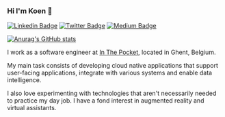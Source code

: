 ### Hi I'm Koen 👋
[![Linkedin Badge](https://img.shields.io/badge/-koen.vinken-blue?style=flat&logo=Linkedin&logoColor=white&link=https://www.linkedin.com/in/koen-vinken/)](https://www.linkedin.com/in/koen-vinken/)
[![Twitter Badge](https://img.shields.io/badge/-@ikoene-1ca0f1?style=flat&labelColor=1ca0f1&logo=twitter&logoColor=white&link=https://twitter.com/ikoene)](https://twitter.com/ikoene)
[![Medium Badge](https://img.shields.io/badge/-@koenvinken-000000?style=flat&labelColor=000000&logo=Medium&link=https://medium.com/@koenvinken)](https://medium.com/@koenvinken)

[![Anurag's GitHub stats](https://github-readme-stats.vercel.app/api?username=ikoene)](https://github.com/ikoene)

I work as a software engineer at [In The Pocket](https://www.inthepocket.com/), located in Ghent, Belgium.

My main task consists of developing cloud native applications that support user-facing applications, integrate with various systems and enable data intelligence.

I also love experimenting with technologies that aren't necessarily needed to practice my day job. I have a fond interest in augmented reality and virtual assistants.

